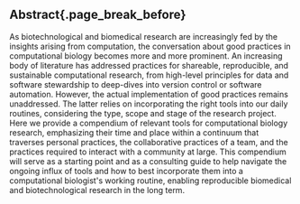## Abstract{.page_break_before}

As biotechnological and biomedical research are increasingly fed by the insights arising from computation, the conversation about good practices in computational biology becomes more and more prominent. An increasing body of literature has addressed practices for shareable, reproducible, and sustainable computational research, from high-level principles for data and software stewardship to deep-dives into version control or software automation. However, the actual implementation of good practices remains unaddressed. The latter relies on incorporating the right tools into our daily routines, considering the type, scope and stage of the research project. Here we provide a compendium of relevant tools for computational biology research, emphasizing their time and place within a continuum that traverses personal practices, the collaborative practices of a team, and the practices required to interact with a community at large. This compendium will serve as a starting point and as a consulting guide to help navigate the ongoing influx of tools and how to best incorporate them into a computational biologist's working routine, enabling reproducible biomedical and biotechnological research in the long term.
